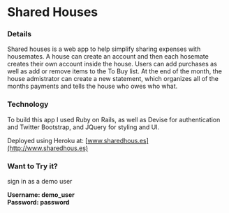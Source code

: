 Shared Houses
=============

### Details
Shared houses is a web app to help simplify sharing expenses with housemates.
A house can create an account and then each hosemate creates their own account
inside the house.  Users can add purchases as well as add or remove items
to the To Buy list.  At the end of the month, the house admistrator can create a 
new statement, which organizes all of the months payments and tells the house 
who owes who what.

### Technology
To build this app I used Ruby on Rails, as well as Devise for authentication and
Twitter Bootstrap, and JQuery for styling and UI.

Deployed using Heroku at: [www.sharedhous.es](http://www.sharedhous.es)

### Want to Try it?
sign in as a demo user

<strong>Username:</string> demo_user<br>
<strong>Password:</string> password
